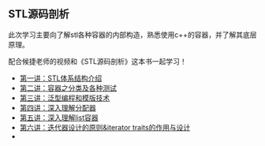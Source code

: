 ## STL源码剖析

此次学习主要向了解stl各种容器的内部构造，熟悉使用c++的容器，并了解其底层原理。

配合候捷老师的视频和《STL源码剖析》这本书一起学习！

* [第一讲：STL体系结构介绍](https://github.com/caixiongjiang/STL_sourcecode/tree/master/1.%E7%AC%AC%E4%B8%80%E8%AE%B2)
* [第二讲：容器之分类及各种测试](https://github.com/caixiongjiang/STL_sourcecode/tree/master/2.%E7%AC%AC%E4%BA%8C%E8%AE%B2)
* [第三讲：泛型编程和模版技术](https://github.com/caixiongjiang/STL_sourcecode/tree/master/3.%E7%AC%AC%E4%B8%89%E8%AE%B2)
* [第四讲：深入理解分配器](https://github.com/caixiongjiang/STL_sourcecode/tree/master/4.%E7%AC%AC%E5%9B%9B%E8%AE%B2)
* [第五讲：深入理解list容器](https://github.com/caixiongjiang/STL_sourcecode/tree/master/5.%E7%AC%AC%E4%BA%94%E8%AE%B2)
* [第六讲：迭代器设计的原则&iterator traits的作用与设计](https://github.com/caixiongjiang/STL_sourcecode/tree/master/6.%E7%AC%AC%E5%85%AD%E8%AE%B2)
* 
